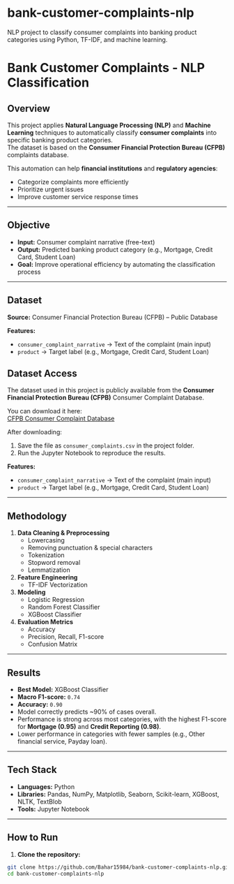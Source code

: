 # bank-customer-complaints-nlp
NLP project to classify consumer complaints into banking product categories using Python, TF-IDF, and machine learning.
#  Bank Customer Complaints - NLP Classification

## Overview
This project applies **Natural Language Processing (NLP)** and **Machine Learning** techniques to automatically classify **consumer complaints** into specific banking product categories.  
The dataset is based on the **Consumer Financial Protection Bureau (CFPB)** complaints database.

This automation can help **financial institutions** and **regulatory agencies**:
- Categorize complaints more efficiently
- Prioritize urgent issues
- Improve customer service response times

---

##  Objective
- **Input:** Consumer complaint narrative (free-text)
- **Output:** Predicted banking product category (e.g., Mortgage, Credit Card, Student Loan)
- **Goal:** Improve operational efficiency by automating the classification process

---

##  Dataset
**Source:** Consumer Financial Protection Bureau (CFPB) – Public Database  

**Features:**
- `consumer_complaint_narrative` → Text of the complaint (main input)
- `product` → Target label (e.g., Mortgage, Credit Card, Student Loan)

## Dataset Access
The dataset used in this project is publicly available from the **Consumer Financial Protection Bureau (CFPB)** Consumer Complaint Database.

You can download it here:  
 [CFPB Consumer Complaint Database](https://www.consumerfinance.gov/data-research/consumer-complaints/)

After downloading:
1. Save the file as `consumer_complaints.csv` in the project folder.
2. Run the Jupyter Notebook to reproduce the results.

**Features:**
- `consumer_complaint_narrative` → Text of the complaint (main input)
- `product` → Target label (e.g., Mortgage, Credit Card, Student Loan)

---

##  Methodology
1. **Data Cleaning & Preprocessing**
   - Lowercasing
   - Removing punctuation & special characters
   - Tokenization
   - Stopword removal
   - Lemmatization
2. **Feature Engineering**
   - TF-IDF Vectorization
3. **Modeling**
   - Logistic Regression
   - Random Forest Classifier
   - XGBoost Classifier
4. **Evaluation Metrics**
   - Accuracy
   - Precision, Recall, F1-score
   - Confusion Matrix

---

##  Results
- **Best Model:** XGBoost Classifier
- **Macro F1-score:** `0.74`
- **Accuracy:** `0.90`
- Model correctly predicts ~90% of cases overall.  
- Performance is strong across most categories, with the highest F1-score for **Mortgage (0.95)** and **Credit Reporting (0.98)**.  
- Lower performance in categories with fewer samples (e.g., Other financial service, Payday loan).

---

## Tech Stack
- **Languages:** Python  
- **Libraries:** Pandas, NumPy, Matplotlib, Seaborn, Scikit-learn, XGBoost, NLTK, TextBlob
- **Tools:** Jupyter Notebook

---

##  How to Run
1. **Clone the repository:**
```bash
git clone https://github.com/Bahar15984/bank-customer-complaints-nlp.git
cd bank-customer-complaints-nlp

